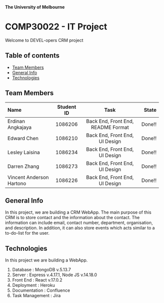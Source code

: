 **The University of Melbourne**
# COMP30022 - IT Project

Welcome to DEVEL-opers CRM project

## Table of contents
* [Team Members](#team-members)
* [General Info](#general-info)
* [Technologies](#technologies)

## Team Members

| Name | Student ID | Task | State |
| :---         |     :---:      |     :---:      |          ---: |
| Erdinan Angkajaya | 1086206 | Back End, Front End, README Format  |  Done!! |
| Edward Chen | 1086210 | Back End, Front End, UI Design  |  Done!! |
| Lesley Laisina  | 1086234 | Back End, Front End, UI Design |  Done!! |
| Darren Zhang  | 1086273 | Back End, Front End, UI Design  | Done!! |
| Vincent Anderson Hartono | 1086226 | Back End, Front End, UI Design  | Done!! |

## General Info

In this project, we are building a CRM WebApp. The main purpose of this CRM is to store contact and the information about the contact. The information can 
include email, contact number, department, organisation, and description. In addition, it can also store events which acts similar to a to-do-list for the user.


## Technologies
In this project we are building a WebApp.

1. Database : MongoDB v.5.13.7
2. Server : Express v.4.17.1, Node JS v.14.18.0
3. Front End : React v.17.0.2
4. Deployment : Heroku
5. Documentation : Confluence
6. Task Management : Jira
